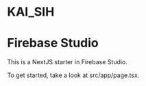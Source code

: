 # KAI_SIH
# Firebase Studio

This is a NextJS starter in Firebase Studio.

To get started, take a look at src/app/page.tsx.
